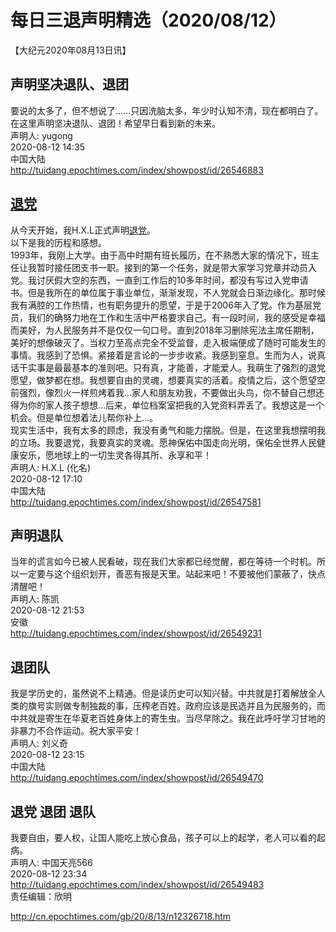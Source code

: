 # 每日三退声明精选（2020/08/12）
  
  
【大纪元2020年08月13日讯】  
## 声明坚决退队、退团  
要说的太多了，但不想说了&#8230;&#8230;只因洗脑太多，年少时认知不清，现在都明白了。在这里声明坚决退队、退团！希望早日看到新的未来。  
声明人: yugong  
2020-08-12 14:35  
中国大陆  
http://tuidang.epochtimes.com/index/showpost/id/26546883  
## <a href="http://cn.epochtimes.com/gb/tag/%E9%80%80%E5%85%9A.html">退党</a>  
从今天开始，我H.X.L正式声明<a href="http://cn.epochtimes.com/gb/tag/%E9%80%80%E5%85%9A.html">退党</a>。  
以下是我的历程和感想。  
1993年，我刚上大学。由于高中时期有班长履历，在不熟悉大家的情况下，班主任让我暂时接任团支书一职。接到的第一个任务，就是带大家学习党章并动员入党。我讨厌假大空的东西，一直到工作后的10多年时间，都没有写过入党申请书。但是我所在的单位属于事业单位，渐渐发现，不人党就会日渐边缘化。那时候我有满腔的工作热情，也有职务提升的愿望，于是于2006年入了党。作为基层党员，我们的确努力地在工作和生活中严格要求自己。有一段时间，我的感受是幸福而美好，为人民服务并不是仅仅一句口号。直到2018年习删除宪法主席任期制，美好的想像破灭了。当权力至高点完全不受监督，走入极端便成了随时可能发生的事情。我感到了恐惧。紧接着是言论的一步步收紧。我感到窒息。生而为人，说真话干实事是最最基本的准则吧。只有真，才能善，才能爱人。我萌生了强烈的退党愿望，做梦都在想。我想要自由的灵魂，想要真实的活着。疫情之后，这个愿望空前强烈，像烈火一样煎烤着我…家人和朋友劝我，不要做出头鸟，你不替自己想还得为你的家人孩子想想…后来，单位档案室把我的入党资料弄丢了。我想这是一个机会。但是单位想着法儿帮你补上…。  
现实生活中，我有太多的顾虑，我没有勇气和能力摆脱。但是，在这里我想摆明我的立场。我要退党，我要真实的灵魂。愿神保佑中国走向光明，保佑全世界人民健康安乐，愿地球上的一切生灵各得其所、永享和平！  
声明人: H.X.L (化名)  
2020-08-12 17:10  
中国大陆  
http://tuidang.epochtimes.com/index/showpost/id/26547581  
## 声明退队  
当年的谎言如今已被人民看破，现在我们大家都已经觉醒，都在等待一个时机。所以一定要与这个组织划开，善恶有报是天里。站起来吧！不要被他们蒙蔽了，快点清醒吧！  
声明人: 陈凯  
2020-08-12 21:53  
安徽  
http://tuidang.epochtimes.com/index/showpost/id/26549231  
## 退团队  
我是学历史的，虽然说不上精通。但是读历史可以知兴替。中共就是打着解放全人类的旗号实则做专制独裁的事，压榨老百姓。政府应该是民选并且为民服务的，而中共就是寄生在华夏老百姓身体上的寄生虫。当尽早除之。我在此呼吁学习甘地的非暴力不合作运动。祝大家平安！  
声明人: 刘义奇  
2020-08-12 23:15  
中国大陆  
http://tuidang.epochtimes.com/index/showpost/id/26549470  
## 退党 退团 退队  
我要自由，要人权，让国人能吃上放心食品，孩子可以上的起学，老人可以看的起病。  
声明人: 中国天亮566  
2020-08-12 23:34  
http://tuidang.epochtimes.com/index/showpost/id/26549483  
责任编辑：欣明  
  
  
  
http://cn.epochtimes.com/gb/20/8/13/n12326718.htm
